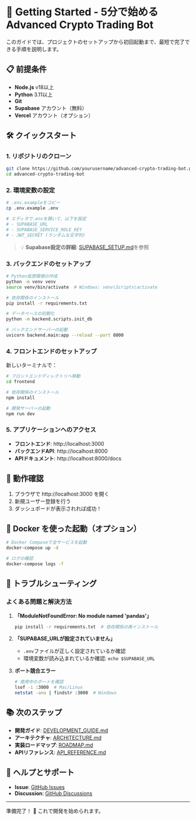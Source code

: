 # 🚀 Getting Started - 5分で始める Advanced Crypto Trading Bot

このガイドでは、プロジェクトのセットアップから初回起動まで、最短で完了できる手順を説明します。

## 📋 前提条件

- **Node.js** v18以上
- **Python** 3.11以上
- **Git**
- **Supabase** アカウント（無料）
- **Vercel** アカウント（オプション）

## 🛠️ クイックスタート

### 1. リポジトリのクローン

```bash
git clone https://github.com/yourusername/advanced-crypto-trading-bot.git
cd advanced-crypto-trading-bot
```

### 2. 環境変数の設定

```bash
# .env.exampleをコピー
cp .env.example .env

# エディタで.envを開いて、以下を設定
# - SUPABASE_URL
# - SUPABASE_SERVICE_ROLE_KEY
# - JWT_SECRET (ランダムな文字列)
```

> 💡 **Supabase設定の詳細**: [SUPABASE_SETUP.md](../SUPABASE_SETUP.md)を参照

### 3. バックエンドのセットアップ

```bash
# Python仮想環境の作成
python -m venv venv
source venv/bin/activate  # Windows: venv\Scripts\activate

# 依存関係のインストール
pip install -r requirements.txt

# データベースの初期化
python -m backend.scripts.init_db

# バックエンドサーバーの起動
uvicorn backend.main:app --reload --port 8000
```

### 4. フロントエンドのセットアップ

新しいターミナルで：

```bash
# フロントエンドディレクトリへ移動
cd frontend

# 依存関係のインストール
npm install

# 開発サーバーの起動
npm run dev
```

### 5. アプリケーションへのアクセス

- **フロントエンド**: http://localhost:3000
- **バックエンドAPI**: http://localhost:8000
- **APIドキュメント**: http://localhost:8000/docs

## 🧪 動作確認

1. ブラウザで http://localhost:3000 を開く
2. 新規ユーザー登録を行う
3. ダッシュボードが表示されれば成功！

## 🐳 Docker を使った起動（オプション）

```bash
# Docker Composeで全サービスを起動
docker-compose up -d

# ログの確認
docker-compose logs -f
```

## 🚨 トラブルシューティング

### よくある問題と解決方法

1. **「ModuleNotFoundError: No module named 'pandas'」**
   ```bash
   pip install -r requirements.txt  # 依存関係の再インストール
   ```

2. **「SUPABASE_URLが設定されていません」**
   - `.env`ファイルが正しく設定されているか確認
   - 環境変数が読み込まれているか確認: `echo $SUPABASE_URL`

3. **ポート競合エラー**
   ```bash
   # 使用中のポートを確認
   lsof -i :3000  # Mac/Linux
   netstat -ano | findstr :3000  # Windows
   ```

## 📚 次のステップ

- **開発ガイド**: [DEVELOPMENT_GUIDE.md](./DEVELOPMENT_GUIDE.md)
- **アーキテクチャ**: [ARCHITECTURE.md](./ARCHITECTURE.md)
- **実装ロードマップ**: [ROADMAP.md](./ROADMAP.md)
- **APIリファレンス**: [API_REFERENCE.md](./API_REFERENCE.md)

## 💬 ヘルプとサポート

- **Issue**: [GitHub Issues](https://github.com/yourusername/advanced-crypto-trading-bot/issues)
- **Discussion**: [GitHub Discussions](https://github.com/yourusername/advanced-crypto-trading-bot/discussions)

---

準備完了！ 🎉 これで開発を始められます。
